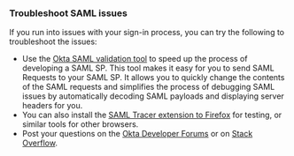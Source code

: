### Troubleshoot SAML issues

If you run into issues with your sign-in process, you can try the following to troubleshoot the issues:

* Use the [Okta SAML validation tool](http://saml.oktadev.com/) to speed up the process of developing a SAML SP.
  This tool makes it easy for you to send SAML Requests to your SAML SP. It allows you to quickly change the contents of the SAML requests and simplifies the process of debugging SAML issues by automatically decoding SAML payloads and displaying server headers for you.
* You can also install the [SAML Tracer extension to Firefox](https://addons.mozilla.org/en-US/firefox/addon/saml-tracer/) for testing, or similar tools for other browsers.
* Post your questions on the [Okta Developer Forums](https://devforum.okta.com/search?q=saml) or on [Stack Overflow](https://stackoverflow.com/search?q=saml+okta).
